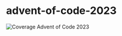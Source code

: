 # advent-of-code-2023
![Coverage](https://img.shields.io/badge/Coverage-83.6%25-brightgreen)
Advent of Code 2023
